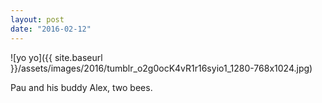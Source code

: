 ```yaml
---
layout: post
date: "2016-02-12"
---
```


![yo yo]({{ site.baseurl }}/assets/images/2016/tumblr_o2g0ocK4vR1r16syio1_1280-768x1024.jpg)

Pau and his buddy Alex, two bees.
